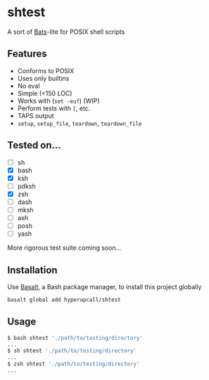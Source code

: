 # shtest


A sort of [Bats](https://github.com/bats-core/bats-core)-lite for POSIX shell scripts

## Features

- Conforms to POSIX
- Uses only builtins
- No eval
- Simple (<150 LOC)
- Works with (`set -euf`) (WIP)
- Perform tests with `[`, etc.
- TAPS output
- `setup`, `setup_file`, `teardown`, `teardown_file`

## Tested on...

- [ ] sh
- [x] bash
- [x] ksh
- [ ] pdksh
- [x] zsh
- [ ] dash
- [ ] mksh
- [ ] ash
- [ ] posh
- [ ] yash

More rigorous test suite coming soon...

## Installation

Use [Basalt](https://github.com/hyperupcall/basalt), a Bash package manager, to install this project globally

```sh
basalt global add hyperupcall/shtest
```

## Usage

```sh
$ bash shtest './path/to/testing/directory'
...
$ sh shtest './path/to/testing/directory'
...
$ zsh shtest './path/to/testing/directory'
...
```

